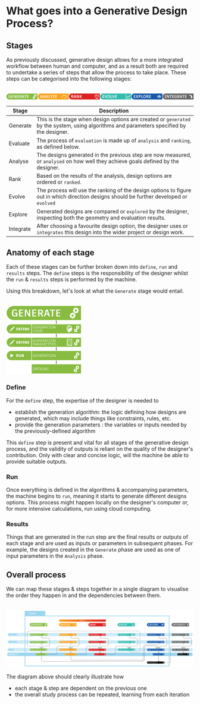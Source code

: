 # What goes into a Generative Design Process?

## Stages
As previously discussed, generative design allows for a more integrated workflow between human and computer, and as a result both are required to undertake a series of steps that allow the process to take place. These steps can be categorised into the following stages:

<br/>
<img src="images/generative-design-steps.png">
<br/>

| Stage         | Description   |
|-----------    |-------------  |
| Generate      | This is the stage when design options are created or `generated` by the system, using algorithms and parameters specified by the designer.          |
| Evaluate       | The process of `evaluation` is made up of `analysis` and `ranking`, as defined below.           |
| Analyse       | The designs generated in the previous step are now measured, or `analysed` on how well they achieve goals defined by the designer.           |
| Rank          | Based on the results of the analysis, design options are ordered or `ranked`.            |
| Evolve        | The process will use the ranking of the design options to figure out in which direction designs should be further developed or `evolved`          |
| Explore       | Generated designs are compared or `explored` by the designer, inspecting both the geometry and evaluation results.        |
| Integrate     | After choosing a favourite design option, the designer uses or `integrates` this design into the wider project or design work.         |

## Anatomy of each stage

Each of these stages can be further broken down into `define`,  `run` and `results` steps. The `define` steps is the responsibility of the designer whilst the `run` & `results` steps is performed by the machine.

Using this breakdown, let's look at what the `Generate` stage would entail.

<br/>
<img src="images/generative-design-generate-step.png" width="40%">
<br/>

### Define
For the `define` step, the expertise of the designer is needed to
- establish the generation algorithm: the logic defining how designs are generated, which may include things like constraints, rules, etc.
- provide the generation parameters : the variables or inputs needed by the previously-defined algorithm

This `define` step is present and vital for all stages of the generative design process, and the validity of outputs is reliant on the quality of the designer's contribution. Only with clear and concise logic, will the machine be able to provide suitable outputs.

### Run
Once everything is defined in the algorithms & accompanying parameters, the machine begins to `run`, meaning it starts to generate different designs options. This process might happen locally on the designer's computer or, for more intensive calculations, run using cloud computing.  

### Results
Things that are generated in the run step are the final results or outputs of each stage and are used as inputs or parameters in subsequent phases. For example, the designs created in the `Generate` phase are used as one of input parameters in the `Analysis` phase.

## Overall process
We can map these stages & steps together in a single diagram to visualise the order they happen in and the dependencies between them.

<br/>
<img src="images/generative-design-overall-process.png">
<br/>

The diagram above should clearly illustrate how
- each stage & step are dependent on the previous one
- the overall study process can be repeated, learning from each iteration